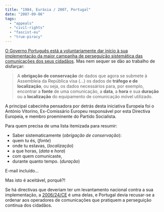 ```yaml
---
title: "1984, Eurásia / 2007, Portugal"
date: "2007-09-06"
tags: 
  - "appeals"
  - "civil-rights"
  - "fascist-eu"
  - "true-piracy"
---
```


[O Governo Português está a voluntariamente dar início à sua implementação da maior campanha de perseguição sistemática das comunicações dos seus cidadãos](http://www.portugal.gov.pt/Portal/PT/Governos/Governos_Constitucionais/GC17/Conselho_de_Ministros/Comunicados_e_Conferencias_de_Imprensa/20070906.htm). Mas nem sequer se dão ao trabalho de disfarçar:

> A **obrigação de conservação** de dados que agora se submete à Assembleia da República visa (...) os dados de **tráfego e de localização**, ou seja, os dados necessários para, por exemplo, encontrar a **fonte** de uma comunicação, a **data**, a **hora** e sua **duração** ou a **localização** do equipamento de comunicação móvel utilizado.

A principal cabecinha pensadora por detrás desta iniciativa Europeia foi o António Vitorino, Ex-Comissário Europeu responsável por esta Directiva Europeia, e membro proeminente do Partido Socialista.

Para quem precisa de uma lista itemizada para resumir:

- Saber sistematicamente (_obrigação de conservação_):
- quem tu és, (_fonte_)
- onde tu estavas, (_localização_)
- a que horas, (_data_ e _hora_)
- com quem comunicaste,
- durante quanto tempo. (_duração_)

E-mail incluído...

Mas isto é aceitável, porquê?!

Se há directivas que deveriam ter um levantamento nacional contra a sua implementação, a [2006/24/CE](http://www.anacom.pt/template20.jsp?categoryId=196524&contentId=354826) é uma delas, e Portugal devia recusar-se a ordenar aos operadores de comunicações que pratiquem a perseguição contínua dos cidadãos.
